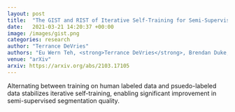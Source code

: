 ```yaml
---
layout: post
title:  "The GIST and RIST of Iterative Self-Training for Semi-Supervised Segmentation"
date:   2021-03-21 14:20:37 +00:00
image: /images/gist.png
categories: research
author: "Terrance DeVries"
authors: "Eu Wern Teh, <strong>Terrance DeVries</strong>, Brendan Duke, Ruowei Jiang, Parham Aarabi, Graham W. Taylor"
venue: "arXiv"
arxiv: https://arxiv.org/abs/2103.17105
---
```

Alternating between training on human labeled data and psuedo-labeled data stabilizes iterative self-training, enabling significant improvement in semi-supervised segmentation quality.